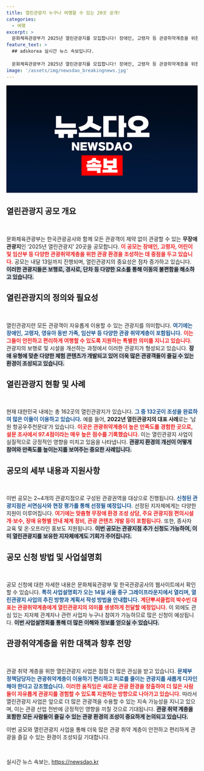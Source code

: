 ```yaml
---
title: 열린관광지 누구나 여행할 수 있는 20곳 공개!
categories:
  - 여행
excerpt: >
  문화체육관광부가 2025년 열린관광지를 모집합니다! 장애인, 고령자 등 관광취약계층을 위한 무장애 관광 환경 조성에 힘쓰며, 올해는 기존 관광지도 추가 신청 가능. 자세한 사항은 14일 설명회에서 확인하세요!
feature_text: >
  ## adskorea 실시간 뉴스 속보입니다.

  문화체육관광부가 2025년 열린관광지를 모집합니다! 장애인, 고령자 등 관광취약계층을 위한 무장애 관광 환경 조성에 힘쓰며, 올해는 기존 관광지도 추가 신청 가능. 자세한 사항은 14일 설명회에서 확인하세요!
image: '/assets/img/newsdao_breakingnews.jpg'
---
```


<p><img src="/assets/img/newsdao_breakingnews.jpg" alt="adskorea 속보" /></p>

<h2 data-ke-size="size26">열린관광지 공모 개요</h2>

<p data-ke-size="size16">&nbsp;</p>

<p data-ke-size="size16">문화체육관광부는 한국관광공사와 함께 모든 관광객이 제약 없이 관광할 수 있는 <b>무장애 관광지</b>인 ‘2025년 열린관광지’ 20곳을 공모합니다. <b><span style="color: #ee2323;">이 공모는 장애인, 고령자, 어린이 및 임산부 등 다양한 관광취약계층을 위한 관광 환경을 조성하는 데 중점을 두고 있습니다.</span></b> 공모는 내달 13일까지 진행되며, 열린관광지의 중요성은 점차 증가하고 있습니다. <b><span style="background-color: #21538527;">이러한 관광지들은 보행로, 경사로, 단차 등 다양한 요소를 통해 이동의 불편함을 해소하고 있습니다.</span></b></p>

<h2 data-ke-size="size26">열린관광지의 정의와 필요성</h2>

<p data-ke-size="size16">&nbsp;</p>

<p data-ke-size="size16">열린관광지란 모든 관광객이 자유롭게 이용할 수 있는 관광지를 의미합니다. <b><span style="color: #1a5490;">여기에는 장애인, 고령자, 영유아 동반 가족, 임산부 등 다양한 관광 취약계층이 포함됩니다.</span></b> <b><span style="color: #ee2323;">이는 그들이 안전하고 편리하게 여행할 수 있도록 지원하는 특별한 의미를 지니고 있습니다.</span></b> 관광지의 보행로 및 시설을 개선하는 과정에서 이러한 관광지가 형성되고 있습니다. <b><span style="background-color: #21538527;">장애 유형에 맞춘 다양한 체험 콘텐츠가 개발되고 있어 더욱 많은 관광객들이 즐길 수 있는 환경이 조성되고 있습니다.</span></b></p>

<h2 data-ke-size="size26">열린관광지 현황 및 사례</h2>

<p data-ke-size="size16">&nbsp;</p>

<p data-ke-size="size16">현재 대한민국 내에는 총 162곳의 열린관광지가 있습니다. <b><span style="color: #1a5490;">그 중 132곳이 조성을 완료하여 많은 이들이 이용하고 있습니다.</span></b> 예를 들어, <b>2022년 열린관광지의 대표 사례</b>로는 ‘남원 항공우주천문대’가 있습니다. <b><span style="color: #ee2323;">이곳은 관광취약계층이 높은 만족도를 경험한 곳으로, 설문 조사에서 97.4점이라는 매우 높은 점수를 기록했습니다.</span></b> 이는 열린관광지 사업이 실질적으로 긍정적인 영향을 미치고 있음을 나타냅니다. <b><span style="background-color: #21538527;">관광지 환경의 개선이 어떻게 참여와 만족도를 높이는지를 보여주는 중요한 사례입니다.</span></b></p>

<h2 data-ke-size="size26">공모의 세부 내용과 지원사항</h2>

<p data-ke-size="size16">&nbsp;</p>

<p data-ke-size="size16">이번 공모는 2~4개의 관광지점으로 구성된 관광권역을 대상으로 진행됩니다. <b><span style="color: #1a5490;">신청된 관광지점은 서면심사와 현장 평가를 통해 선정될 예정입니다.</span></b> 선정된 지자체에게는 다양한 지원이 이루어집니다. <b><span style="color: #ee2323;">여기에는 맞춤형 무장애 환경 조성 상담, 주요 관광지점 편의시설 개·보수, 장애 유형별 안내 체계 정비, 관광 콘텐츠 개발 등이 포함됩니다.</span></b> 또한, 종사자 교육 및 온·오프라인 홍보도 지원됩니다. <b><span style="background-color: #21538527;">이번 공모는 관광지점 추가 신청도 가능하여, 이미 열린관광지를 보유한 지자체에게도 기회가 주어집니다.</span></b></p>

<h2 data-ke-size="size26">공모 신청 방법 및 사업설명회</h2>

<p data-ke-size="size16">&nbsp;</p>

<p data-ke-size="size16">공모 신청에 대한 자세한 내용은 문화체육관광부 및 한국관광공사의 웹사이트에서 확인할 수 있습니다. <b><span style="color: #1a5490;">특히 사업설명회가 오는 14일 서울 중구 그레이프라운지에서 열리며, 열린관광지 사업의 추진 방향과 계획서 작성 방법을 안내합니다.</span></b> <b><span style="color: #ee2323;">계단뿌셔클럽의 박수빈 대표는 관광취약계층에게 열린관광지의 의미를 생생하게 전달할 예정입니다.</span></b> 이 외에도 관심 있는 지자체 관계자나 관련 사업자 누구나 참여가 가능하므로 많은 신청이 예상됩니다. <b><span style="background-color: #21538527;">이번 사업설명회를 통해 더 많은 이해와 정보를 얻으실 수 있습니다.</span></b></p>

<h2 data-ke-size="size26">관광취약계층을 위한 대책과 향후 전망</h2>

<p data-ke-size="size16">&nbsp;</p>

<p data-ke-size="size16">관광 취약 계층을 위한 열린관광지 사업은 점점 더 많은 관심을 받고 있습니다. <b><span style="color: #1a5490;">문체부 정책담당자는 관광취약계층이 이용하기 편리하고 피로를 줄이는 관광지를 새롭게 디자인해야 한다고 강조했습니다.</span></b> <b><span style="color: #ee2323;">이러한 움직임은 새로운 관광 환경을 창출하여 더 많은 사람들이 자유롭게 관광지를 경험할 수 있도록 지원하는 방향으로 나아가고 있습니다.</span></b> 따라서 열린관광지 사업은 앞으로 더 많은 관광객을 수용할 수 있는 지속 가능성을 지니고 있으며, 이는 관광 산업 전반에 긍정적인 영향을 끼칠 것으로 기대됩니다. <b><span style="background-color: #21538527;">관광 취약 계층을 포함한 모든 사람들이 즐길 수 있는 관광 환경의 조성이 중요하게 논의되고 있습니다.</span></b></p>

<p data-ke-size="size16">이번 공모와 열린관광지 사업을 통해 더욱 많은 관광 취약 계층이 안전하고 편리하게 관광을 즐길 수 있는 환경이 조성되길 기대합니다.</p>

<p data-ke-size="size16">&nbsp;</p>
실시간 뉴스 속보는, <a href="https://newsdao.kr" rel="dofollow">https://newsdao.kr</a>


